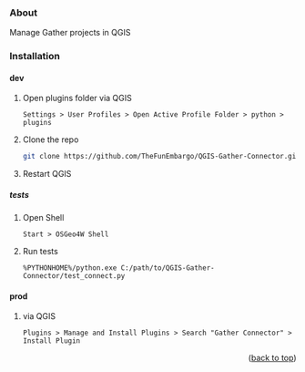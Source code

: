 ### About

Manage Gather projects in QGIS

### Installation

#### dev

1. Open plugins folder via QGIS
   ```qgis
   Settings > User Profiles > Open Active Profile Folder > python > plugins
   ```
2. Clone the repo
   ```sh
   git clone https://github.com/TheFunEmbargo/QGIS-Gather-Connector.git
   ```
3. Restart QGIS

##### tests

1. Open Shell
   ```OSGeo4W 
   Start > OSGeo4W Shell
   ```
2. Run tests
   ```OSGeo4W 
   %PYTHONHOME%/python.exe C:/path/to/QGIS-Gather-Connector/test_connect.py
   ```

#### prod

1. via QGIS
	```qgis
	Plugins > Manage and Install Plugins > Search "Gather Connector" > Install Plugin
	```

<p align="right">(<a href="#about">back to top</a>)</p>
